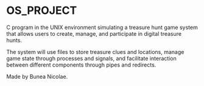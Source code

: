 # OS_PROJECT
 C program in the UNIX environment simulating a treasure hunt game system that allows users to create, manage, and participate in digital treasure hunts.

 The system will use files to store treasure clues and locations, manage game state through processes and signals, and facilitate interaction between different components through pipes and redirects.

 Made by Bunea Nicolae.
